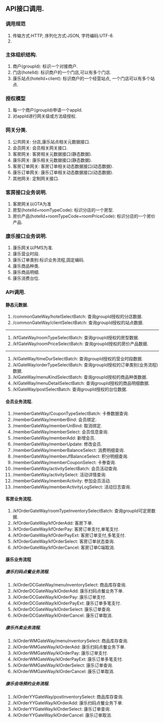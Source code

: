 ## API接口调用.

### 调用规范
1. 传输方式:HTTP, 序列化方式:JSON, 字符编码:UTF-8.
1.

### 主体组织结构.
1. 商户(groupId): 标识一个对接商户.
1. 门店(hotelId): 标识商户的一个门店,可以有多个门店.
1. 康乐站点(hotelId+client): 标识商户的一个经营站点, 一个门店可以有多个站点.

### 授权模型
1. 每一个商户(groupId)申请一个appId.
1. 对appId进行网关级或方法级授权.

### 网关分类.
1. 公共网关: 分店,康乐站点相关元数据接口.
1. 会员网关: 会员相关网关接口.
1. 客房网关: 客房相关元数据接口(静态数据).
1. 康乐网关: 康乐相关元数据接口(静态数据).
1. 客房订单网关: 客房订单相关动态数据接口(动态数据).
1. 康乐订单网关: 康乐订单相关动态数据接口(动态数据).
1. 其他网关: 定制网关接口.

### 客房接口业务说明.
1. 客房网关以OTA为准
1. 房型(hotelId+roomTypeCode): 标识分店的一个房型.
1. 房价产品(hotelId+roomTypeCode+roomPriceCode): 标识分店的一个房价产品.


### 康乐接口业务说明.
1. 康乐网关以PMS为准.
1. 康乐营业时段.
1. 康乐订单类别:标识业务流程,固定编码.
1. 康乐商品种类.
1. 康乐商品明细.
1. 康乐消费台位.

### API调用.
#### 静态元数据.
1. /commonGateWay/hotelSelectBatch:     查询groupId授权的分店数据.
1. /commonGateWay/clientSelectBatch:    查询groupId授权的站点数据.
-----
1. /kfGateWay/roomTypeSelectBatch:      查询groupId授权的房型数据.
1. /kfGateWay/roomPriceSelectBatch:     查询groupId授权的房价产品数据.
------
1. /klGateWay/timeDurSelectBatch:       查询groupId授权的营业时段数据.
1. /klGateWay/orderTypeSelectBatch:     查询groupId授权的订单类别(业务流程)数据.
1. /klGateWay/menuKindSelectBatch:      查询groupId授权的商品种类数据.
1. /klGateWay/menuDetailSelectBatch:    查询groupId授权的商品明细数据.
1. /klGateWay/postSelectBatch:          查询groupId授权的台位数据.

#### 会员业务流程.
1. /memberGateWay/CouponTypeSelectBatch:    卡券数据查询.
1. /memberGateWay/memberBind:               会员绑定.
1. /memberGateWay/memberUnBind:             取消绑定.
1. /memberGateWay/memberSelect:             会员信息查询.
1. /memberGateWay/memberAdd:                新增会员.
1. /memberGateWay/memberUpdate:             修改会员.
1. /memberGateWay/memberBalanceSelect:      消费明细查询.
1. /memberGateWay/memberJfBalanceSelect:    积分明细查询.
1. /memberGateWay/memberCouponSelect:       卡券查询.
1. /memberGateWay/activitySelectBatch:      会员活动查询.
1. /memberGateWay/activitySelect:           活动详情查询.
1. /memberGateWay/memberActivity:           参加会员活动.
1. /memberGateWay/memberActivityLogSelect:  活动日志查询.

#### 客房业务流程.
1. /kfOrderGateWay/roomTypeInventorySelectBatch:  查询groupId可定房数据.
1. /kfOrderGateWay/kfOrderAdd:          客房下单.
1. /kfOrderGateWay/kfOrderPay:          客房订单支付,单笔支付.
1. /kfOrderGateWay/kfOrderPayExt:       客房订单支付,多笔支付.
1. /kfOrderGateWay/kfOrderSelect:       客房订单状态查询.
1. /kfOrderGateWay/kfOrderCancel:       客房订单C端取消.

#### 康乐业务流程
##### 康乐扫码点餐业务流程.
1. /klOrderDCGateWay/menuInventorySelect:     商品库存查询.
1. /klOrderDCGateWay/klOrderAdd:              康乐扫码点餐业务下单.
1. /klOrderDCGateWay/klOrderPay:              康乐订单支付.
1. /klOrderDCGateWay/klOrderPayExt:           康乐订单多笔支付.
1. /klOrderDCGateWay/klOrderSelect:           康乐订单查询.
1. /klOrderDCGateWay/klOrderCancel:           康乐订单取消.

##### 康乐外卖业务流程.
1. /klOrderWMGateWay/menuInventorySelect:     商品库存查询.
1. /klOrderWMGateWay/klOrderAdd:              康乐扫码点餐业务下单.
1. /klOrderWMGateWay/klOrderPay:              康乐订单支付.
1. /klOrderWMGateWay/klOrderPayExt:           康乐订单多笔支付.
1. /klOrderWMGateWay/klOrderSelect:           康乐订单查询.
1. /klOrderWMGateWay/klOrderCancel:           康乐订单取消.

##### 康乐会场预约业务流程.
1. /klOrderYYGateWay/postInventorySelect:     商品库存查询.
1. /klOrderYYGateWay/klOrderAdd:              康乐扫码点餐业务下单.
1. /klOrderYYGateWay/klOrderSelect:           康乐订单查询.
1. /klOrderYYGateWay/klOrderCancel:           康乐订单取消.




